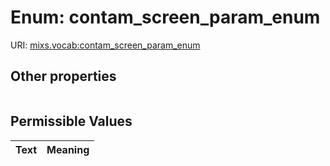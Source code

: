 
# Enum: contam_screen_param_enum




URI: [mixs.vocab:contam_screen_param_enum](https://w3id.org/mixs/vocab/contam_screen_param_enum)


## Other properties

|  |  |  |
| --- | --- | --- |

## Permissible Values

| Text | Meaning |
| :--- | --------: |

